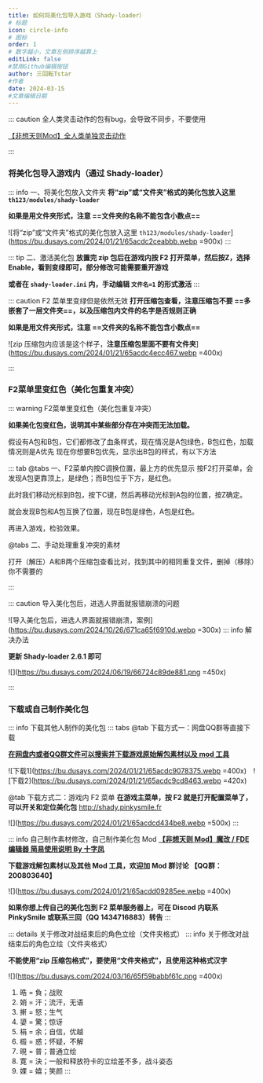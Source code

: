 ```yaml
---
title: 如何将美化包导入游戏（Shady-loader）
# 标题
icon: circle-info
# 图标
order: 1
# 数字越小，文章左侧排序越靠上
editLink: false
#禁用Github编辑按钮
author: 三回転Tstar
#作者
date: 2024-03-15
#文章编辑日期
---
```


::: caution 全人类灵击动作的包有bug，会导致不同步，不要使用


[【非想天则Mod】全人类单独灵击动作](https://www.bilibili.com/video/BV1Cm4y1K7aY/)

:::



### 将美化包导入游戏内（通过 Shady-loader）
::: info 一、将美化包放入文件夹
**将“zip”或“文件夹”格式的美化包放入这里 `th123/modules/shady-loader`**

**如果是用文件夹形式，注意 ==文件夹的名称不能包含小数点==**

![将“zip”或“文件夹”格式的美化包放入这里 `th123/modules/shady-loader`](https://bu.dusays.com/2024/01/21/65acdc2ceabbb.webp =900x)
:::

::: tip 二、激活美化包
**放置完 zip 包后在游戏内按 F2 打开菜单，然后按Z，选择 Enable，看到变绿即可，部分修改可能需要重开游戏** 

**或者在 `shady-loader.ini` 内，手动编辑 `文件名=1` 的形式激活**
:::

::: caution F2 菜单里变绿但是依然无效
**打开压缩包查看，注意压缩包不要 ==多嵌套了一层文件夹==，以及压缩包内文件的名字是否规则正确**

**如果是用文件夹形式，注意 ==文件夹的名称不能包含小数点==**

![zip 压缩包内应该是这个样子，**注意压缩包里面不要有文件夹**](https://bu.dusays.com/2024/01/21/65acdc4ecc467.webp =400x)

:::

### F2菜单里变红色（美化包重复冲突）
::: warning F2菜单里变红色（美化包重复冲突）

**如果美化包变红色，说明其中某些部分存在冲突而无法加载。**


假设有A包和B包，它们都修改了血条样式，现在情况是A包绿色，B包红色，加载情况则是A优先
现在你想要B包优先，显示出B包的样式，有以下方法

::: tab
@tabs 一、F2菜单内按C调换位置，最上方的优先显示
按F2打开菜单，会发现A包更靠顶上，是绿色；而B包位于下方，是红色。

此时我们移动光标到B包，按下C键，然后再移动光标到A包的位置，按Z确定。

就会发现B包和A包互换了位置，现在B包是绿色，A包是红色。

再进入游戏，检验效果。


@tabs 二、手动处理重复冲突的素材

打开（解压）A和B两个压缩包查看比对，找到其中的相同重复文件，删掉（移除）你不需要的

:::

::: caution 导入美化包后，进选人界面就报错崩溃的问题

![导入美化包后，进选人界面就报错崩溃，案例](https://bu.dusays.com/2024/10/26/671ca65f6910d.webp =300x)
::: info 解决办法

**更新 Shady-loader 2.6.1 即可**

![](https://bu.dusays.com/2024/06/19/66724c89de881.png =450x)

:::


<!-- ::: tabs
@tab 解决办法1
**更新 Shady-loader 2.6.1 即可**

![](https://bu.dusays.com/2024/06/19/66724c89de881.png =450x)

@tab 解决办法2
**将美化包的zip压缩包解压成文件夹，再删掉压缩包，即可**

![解压后，一层文件夹，再删除zip压缩包](hhttps://bu.dusays.com/2024/10/26/671ca601790bd.webp =850x)

::: -->



### 下载或自己制作美化包

::: info 下载其他人制作的美化包
::: tabs
@tab 下载方式一：网盘QQ群等直接下载


[**在网盘内或者QQ群文件可以搜索并下载游戏原始解包素材以及 mod 工具**](/about)

![下载1](https://bu.dusays.com/2024/01/21/65acdc9078375.webp =400x)　![下载2](https://bu.dusays.com/2024/01/21/65acdc9cd8463.webp =420x)

@tab 下载方式二：游戏内 F2 菜单
**在游戏主菜单，按 F2 就是打开配置菜单了，可以开关和定位美化包** http://shady.pinkysmile.fr

![](https://bu.dusays.com/2024/01/21/65acdcd434be8.webp =500x)
:::


::: info 自己制作素材修改，自己制作美化包 Mod
[**【非想天则 Mod】魔改 / FDE 编辑器 简易使用说明 By 十字凤**](https://www.bilibili.com/video/BV1tp421971E/)

**下载游戏解包素材以及其他 Mod 工具，欢迎加 Mod 群讨论 【QQ群：200803640】**

![](https://bu.dusays.com/2024/01/21/65acdd09285ee.webp =400x)

**如果你想上传自己的美化包到 F2 菜单服务器上，可在 Discod 内联系 PinkySmile 或联系三回（QQ 1434716883）转告**
:::



::: details 关于修改对战结束后的角色立绘（文件夹格式）
::: info 关于修改对战结束后的角色立绘（文件夹格式）

**不能使用“zip 压缩包格式”，要使用“文件夹格式”，且使用这种格式汉字**

![](https://bu.dusays.com/2024/03/16/65f59babbf61c.png =400x)

1. 晧 = 負；战败
2. 娋 = 汗；流汗，无语
3. 搟 = 怒；生气
4. 嬃 = 驚；惊讶
5. 梋 = 余；自信，优越
6. 榝 = 惑；怀疑，不解
7. 晛 = 普；普通立绘
8. 寛 = 決；一般和释放符卡的立绘差不多，战斗姿态
9. 婐 = 嬉；笑颜
:::

